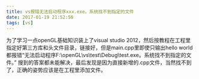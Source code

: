 ```yaml
---
title: vs报错无法启动程序xxx.exe。系统找不到指定的文件
date: 2017-01-19 21:52:56
tags: [vs]
---
```

为了学习一点openGL基础知识装上了visual studio 2012，然后按教程在工程里指定好第三方库和头文件目录，链接好，但是main.cpp里即使只输出hello world都报错“无法启动程序F:\openGL\vs\test\Debug\test.exe。系统找不到指定的文件。”
搜到的答案都未能解决，最后发现是因为直接新增的.cpp文件，当然找不到了，正确的姿势应该是在工程里添加文件。
